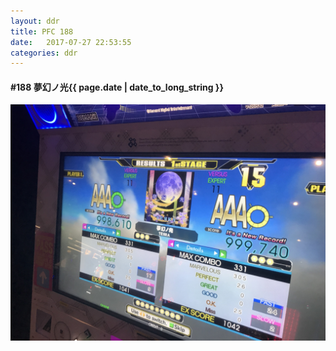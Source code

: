 ```yaml
---
layout: ddr
title: PFC 188
date:   2017-07-27 22:53:55
categories: ddr
---
```


#### **#188** 夢幻ノ光<span class="pull-right">{{ page.date | date_to_long_string }}</span>
![](/images/pfc/188_夢幻ノ光.jpg)
